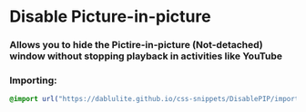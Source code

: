 <h1 background="#ff0000">Disable Picture-in-picture</h1>

### Allows you to hide the Pictire-in-picture (Not-detached) window without stopping playback in activities like YouTube

### Importing:
```css
@import url("https://dablulite.github.io/css-snippets/DisablePIP/import.css");
```
